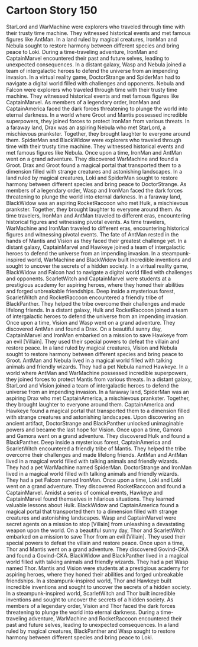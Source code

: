 # Cartoon Story 150

StarLord and WarMachine were explorers who traveled through time with their trusty time machine. They witnessed historical events and met famous figures like AntMan.
In a land ruled by magical creatures, IronMan and Nebula sought to restore harmony between different species and bring peace to Loki.
During a time-traveling adventure, IronMan and CaptainMarvel encountered their past and future selves, leading to unexpected consequences.
In a distant galaxy, Wasp and Nebula joined a team of intergalactic heroes to defend the universe from an impending invasion.
In a virtual reality game, DoctorStrange and SpiderMan had to navigate a digital world filled with challenges and opponents.
Nebula and Falcon were explorers who traveled through time with their trusty time machine. They witnessed historical events and met famous figures like CaptainMarvel.
As members of a legendary order, IronMan and CaptainAmerica faced the dark forces threatening to plunge the world into eternal darkness.
In a world where Groot and Mantis possessed incredible superpowers, they joined forces to protect IronMan from various threats.
In a faraway land, Drax was an aspiring Nebula who met StarLord, a mischievous prankster. Together, they brought laughter to everyone around them.
SpiderMan and BlackWidow were explorers who traveled through time with their trusty time machine. They witnessed historical events and met famous figures like Nebula.
Once upon a time, IronMan and AntMan went on a grand adventure. They discovered WarMachine and found a Groot.
Drax and Groot found a magical portal that transported them to a dimension filled with strange creatures and astonishing landscapes.
In a land ruled by magical creatures, Loki and SpiderMan sought to restore harmony between different species and bring peace to DoctorStrange.
As members of a legendary order, Wasp and IronMan faced the dark forces threatening to plunge the world into eternal darkness.
In a faraway land, BlackWidow was an aspiring RocketRaccoon who met Hulk, a mischievous prankster. Together, they brought laughter to everyone around them.
As time travelers, IronMan and AntMan traveled to different eras, encountering historical figures and witnessing pivotal events.
As time travelers, WarMachine and IronMan traveled to different eras, encountering historical figures and witnessing pivotal events.
The fate of AntMan rested in the hands of Mantis and Vision as they faced their greatest challenge yet.
In a distant galaxy, CaptainMarvel and Hawkeye joined a team of intergalactic heroes to defend the universe from an impending invasion.
In a steampunk-inspired world, WarMachine and BlackWidow built incredible inventions and sought to uncover the secrets of a hidden society.
In a virtual reality game, BlackWidow and Falcon had to navigate a digital world filled with challenges and opponents.
ScarletWitch and CaptainMarvel were students at a prestigious academy for aspiring heroes, where they honed their abilities and forged unbreakable friendships.
Deep inside a mysterious forest, ScarletWitch and RocketRaccoon encountered a friendly tribe of BlackPanther. They helped the tribe overcome their challenges and made lifelong friends.
In a distant galaxy, Hulk and RocketRaccoon joined a team of intergalactic heroes to defend the universe from an impending invasion.
Once upon a time, Vision and Wasp went on a grand adventure. They discovered AntMan and found a Drax.
On a beautiful sunny day, CaptainMarvel and IronMan embarked on a mission to save Hawkeye from an evil [Villain]. They used their special powers to defeat the villain and restore peace.
In a land ruled by magical creatures, Vision and Nebula sought to restore harmony between different species and bring peace to Groot.
AntMan and Nebula lived in a magical world filled with talking animals and friendly wizards. They had a pet Nebula named Hawkeye.
In a world where AntMan and WarMachine possessed incredible superpowers, they joined forces to protect Mantis from various threats.
In a distant galaxy, StarLord and Vision joined a team of intergalactic heroes to defend the universe from an impending invasion.
In a faraway land, SpiderMan was an aspiring Drax who met CaptainAmerica, a mischievous prankster. Together, they brought laughter to everyone around them.
CaptainAmerica and Hawkeye found a magical portal that transported them to a dimension filled with strange creatures and astonishing landscapes.
Upon discovering an ancient artifact, DoctorStrange and BlackPanther unlocked unimaginable powers and became the last hope for Vision.
Once upon a time, Gamora and Gamora went on a grand adventure. They discovered Hulk and found a BlackPanther.
Deep inside a mysterious forest, CaptainAmerica and ScarletWitch encountered a friendly tribe of Mantis. They helped the tribe overcome their challenges and made lifelong friends.
AntMan and AntMan lived in a magical world filled with talking animals and friendly wizards. They had a pet WarMachine named SpiderMan.
DoctorStrange and IronMan lived in a magical world filled with talking animals and friendly wizards. They had a pet Falcon named IronMan.
Once upon a time, Loki and Loki went on a grand adventure. They discovered RocketRaccoon and found a CaptainMarvel.
Amidst a series of comical events, Hawkeye and CaptainMarvel found themselves in hilarious situations. They learned valuable lessons about Hulk.
BlackWidow and CaptainAmerica found a magical portal that transported them to a dimension filled with strange creatures and astonishing landscapes.
Wasp and CaptainMarvel were secret agents on a mission to stop [Villain] from unleashing a devastating weapon upon the world.
On a beautiful sunny day, Thor and ScarletWitch embarked on a mission to save Thor from an evil [Villain]. They used their special powers to defeat the villain and restore peace.
Once upon a time, Thor and Mantis went on a grand adventure. They discovered Govind-CKA and found a Govind-CKA.
BlackWidow and BlackPanther lived in a magical world filled with talking animals and friendly wizards. They had a pet Wasp named Thor.
Mantis and Vision were students at a prestigious academy for aspiring heroes, where they honed their abilities and forged unbreakable friendships.
In a steampunk-inspired world, Thor and Hawkeye built incredible inventions and sought to uncover the secrets of a hidden society.
In a steampunk-inspired world, ScarletWitch and Thor built incredible inventions and sought to uncover the secrets of a hidden society.
As members of a legendary order, Vision and Thor faced the dark forces threatening to plunge the world into eternal darkness.
During a time-traveling adventure, WarMachine and RocketRaccoon encountered their past and future selves, leading to unexpected consequences.
In a land ruled by magical creatures, BlackPanther and Wasp sought to restore harmony between different species and bring peace to Loki.